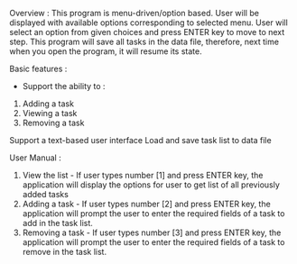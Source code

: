 Overview : This program is menu-driven/option based. User will be displayed with available options corresponding to selected menu. User will select an option from given choices and press ENTER key to move to next step. This program will save all tasks in the data file, therefore, next time when you open the program, it will resume its state.

Basic features :

*  Support the ability to : 
1. Adding a task
2. Viewing a  task
3. Removing a task

Support a text-based user interface
Load and save task list to data file

User Manual : 

1. View the list - If user types number [1] and press ENTER key, the application will display the options for user to get list of all previously added tasks
2. Adding a task - If user types number [2] and press ENTER key, the application will prompt the user to enter the required fields of a task to add in the task list.
3. Removing a task - If user types number [3] and press ENTER key, the application will prompt the user to enter the required fields of a task to remove in the task list.




